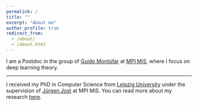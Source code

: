 ```yaml
---
permalink: /
title: ""
excerpt: "About me"
author_profile: true
redirect_from: 
  - /about/
  - /about.html
---
```


I am a Postdoc in the group of [Guido Mont&uacute;far](https://www.math.ucla.edu/~montufar/) at [MPI MiS](https://www.mis.mpg.de/montufar/index.html), where I focus on deep learning theory.

---
I received my PhD in Computer Science from [Leipzig University](https://www.fmi.uni-leipzig.de/cms/en/startseite/) under the supervision of [J&uuml;rgen Jost](https://www.mis.mpg.de/de/jjost/juergen-jost.html) at MPI MiS. You can read more about my research [here](https://e5150pro.github.io/publications/).

